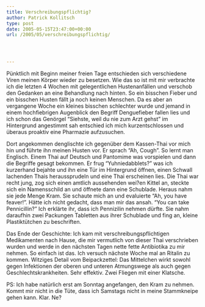```yaml
---
title: Verschreibungspflichtig?
author: Patrick Kollitsch
type: post
date: 2005-05-15T23:47:00+00:00
url: /2005/05/verschreibungspflichtig/




---
```

Pünktlich mit Beginn meiner freien Tage entschieden sich verschiedene Viren meinen Körper wieder zu besetzen. Wie das so ist mit mir verbrachte ich die letzten 4 Wochen mit gelegentlichen Hustenanfällen und verschob den Gedanken an eine Behandlung nach hinten. So ein bisschen Fieber und ein bisschen Husten fällt ja noch keinen Menschen. Da es aber an vergangene Woche ein kleines bisschen schlechter wurde und jemand in einem hochfiebrigen Augenblick den Begriff Denguefieber fallen lies und ich schon das Genörgel &#8220;Siehste, weil du nie zum Arzt gehst&#8221; im Hintergrund angestimmt sah entschied ich mich kurzentschlossen und überaus proaktiv eine Pharmazie aufzusuchen.

Dort angekommen denglischte ich gegenüber dem Kassen-Thai vor mich hin und führte ihn meinen Husten vor. Er sprach &#8220;Ah, Cough&#8221;. So lernt man Englisch. Einem Thai auf Deutsch und Pantomime was vorspielen und dann die Begriffe gesagt bekommen. Er frug &#8220;Yuhniedabblets?&#8221; was ich kurzerhand bejahte und ihn eine Tür im Hintergrund öffnen, einen Schwall lachenden Thais heraussprudeln und eine Thai erscheinen lies. Die Thai war recht jung, zog sich einen amtlich aussehenden wei?en Kittel an, steckte sich ein Namensschild an und öffnete dann eine Schublade. Heraus nahm sie jede Menge Kram. Sie schaute mich an und evaluierte &#8220;Ah, you have feaver!&#8221;. Hätte ich nicht gedacht, dass man mir das ansah. &#8220;You can take Pennicillin?&#8221; Ich erklärte ihr, dass ich Pennizilin nehmen dürfte. Sie nahm daraufhin zwei Packungen Tabletten aus ihrer Schublade und fing an, kleine Plastiktütchen zu beschriften.

Das Ende der Geschichte: Ich kam mit verschreibungspflichtigen Medikamenten nach Hause, die mir vermutlich von dieser Thai verschrieben wurden und werde in den nächsten Tagen nette fette Antibiotika zu mir nehmen. So einfach ist das. Ich versuch nächste Woche mal an Ritalin zu kommen. Witziges Detail vom Beipackzettel: Das Mittelchen wirkt sowohl gegen Infektionen der oberen und unteren Atmungswege als auch gegen Geschlechtskrankheiten. Sehr effektiv. Zwei Fliegen mit einer Klatsche.

PS: Ich habe natürlich erst am Sonntag angefangen, den Kram zu nehmen. Kommt mir nicht in die Tüte, dass ich Samstags nicht in meine Stammkneipe gehen kann. Klar. Ne?